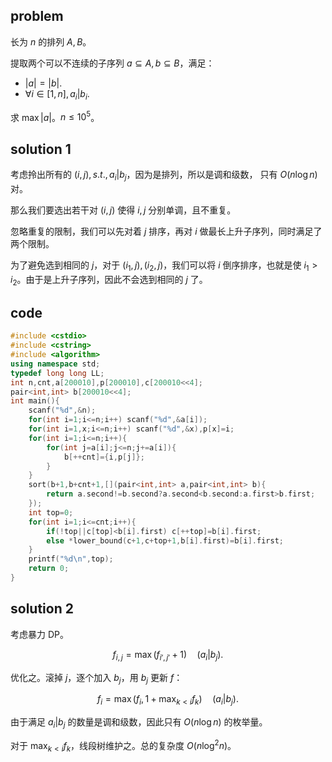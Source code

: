 ## problem
长为 $n$ 的排列 $A,B$。

提取两个可以不连续的子序列 $a\subseteq A,b\subseteq B$，满足：

- $|a|=|b|.$
- $\forall i\in[1,n],a_i|b_i.$

求 $\max |a|$。$n\leq 10^5$。

## solution 1
考虑拎出所有的 $(i,j),s.t.,a_i|b_j$，因为是排列，所以是调和级数， 只有 $O(n\log n)$ 对。

那么我们要选出若干对 $(i,j)$ 使得 $i,j$ 分别单调，且不重复。

忽略重复的限制，我们可以先对着 $j$ 排序，再对 $i$ 做最长上升子序列，同时满足了两个限制。

为了避免选到相同的 $j$，对于 $(i_1,j),(i_2,j)$，我们可以将 $i$ 倒序排序，也就是使 $i_1>i_2$。由于是上升子序列，因此不会选到相同的 $j$ 了。
## code
```cpp
#include <cstdio>
#include <cstring>
#include <algorithm>
using namespace std;
typedef long long LL;
int n,cnt,a[200010],p[200010],c[200010<<4];
pair<int,int> b[200010<<4];
int main(){
	scanf("%d",&n);
	for(int i=1;i<=n;i++) scanf("%d",&a[i]);
	for(int i=1,x;i<=n;i++) scanf("%d",&x),p[x]=i;
	for(int i=1;i<=n;i++){
		for(int j=a[i];j<=n;j+=a[i]){
			b[++cnt]={i,p[j]};
		}
	}
	sort(b+1,b+cnt+1,[](pair<int,int> a,pair<int,int> b){
		return a.second!=b.second?a.second<b.second:a.first>b.first;
	});
	int top=0;
	for(int i=1;i<=cnt;i++){
		if(!top||c[top]<b[i].first) c[++top]=b[i].first;
		else *lower_bound(c+1,c+top+1,b[i].first)=b[i].first;
	}
	printf("%d\n",top);
	return 0;
}


```
## solution 2
考虑暴力 DP。

$$f_{i,j}=\max(f_{i',j'}+1)\quad(a_i|b_j).$$

优化之。滚掉 $j$，逐个加入 $b_j$，用 $b_j$ 更新 $f$：

$$f_i=\max(f_i,1+\max_{k<i} f_{k})\quad(a_i|b_j).$$

由于满足 $a_i|b_j$ 的数量是调和级数，因此只有 $O(n\log n)$ 的枚举量。

对于 $\max_{k<i} f_{k}$，线段树维护之。总的复杂度 $O(n\log^2 n)$。
